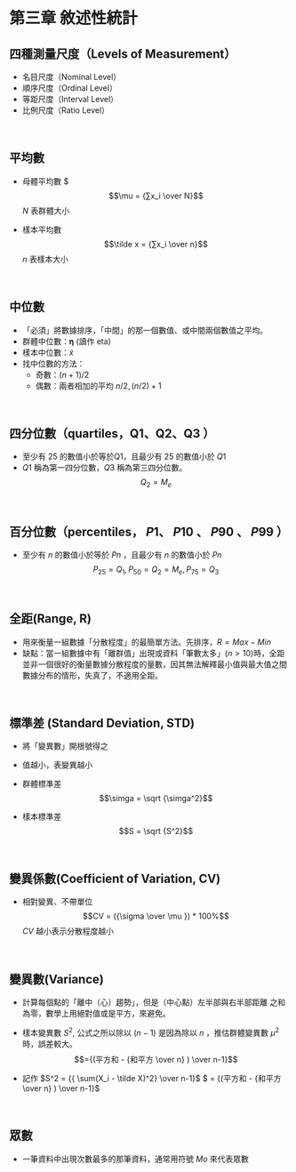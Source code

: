 # 第三章 敘述性統計

## 四種測量尺度（Levels of Measurement）
 * 名目尺度（Nominal Level）
 * 順序尺度（Ordinal Level）
 * 等距尺度（Interval Level）
 * 比例尺度（Ratio Level）

<br>

## 平均數
* 母體平均數
$$$\mu = {∑x_i \over N}$$
$N$ 表群體大小

* 樣本平均數
$$\tilde x = {∑x_i \over n}$$
$n$ 表樣本大小

<br>

## 中位數
* 「必須」將數據排序，「中間」的那一個數值、或中間兩個數值之平均。
* 群體中位數：𝛈 (讀作 eta)
* 樣本中位數：$\tilde x$
* 找中位數的方法：
	* 奇數：${(n+1) / 2}$
	* 偶數：兩者相加的平均 $n/2, (n/2)+1$
<br>

## 四分位數（quartiles，Q1、Q2、Q3 ）
* 至少有 $25%$ 的數值小於等於Q1，且最少有 $25%$ 的數值小於 $Q1$
* $Q1$ 稱為第一四分位數，$Q3$ 稱為第三四分位數。
$$Q_2 = M_e$$

<br>

## 百分位數（percentiles， $P1$、 $P10$ 、 $P90$ 、 $P99$ ）
* 至少有 $n%$ 的數值小於等於 $Pn$ ，且最少有 $n%$ 的數值小於 $Pn$
$$P_25 = Q_1 , P_50  = Q_2  = M_e , P_75 = Q_3$$

<br>

## 全距(Range, R)
* 用來衡量一組數據「分散程度」的最簡單方法。先排序，$R = Max - Min$
* 缺點：當一組數據中有「離群值」出現或資料「筆數太多」$(n > 10)$時，全距並非一個很好的衡量數據分散程度的量數，因其無法解釋最小值與最大值之間數據分布的情形，失真了，不適用全距。

<br>

## 標準差 (Standard Deviation, STD)
* 將「變異數」開根號得之
* 值越小，表變異越小
* 群體標準差
$$\simga = \sqrt {\simga^2}$$

* 樣本標準差
$$S = \sqrt {S^2}$$

<br>

## 變異係數(Coefficient of Variation, CV)
* 相對變異、不帶單位
$$CV = ({\sigma \over \mu }) * 100%$$
$CV$ 越小表示分散程度越小

<br>

##  變異數(Variance)
* 計算每個點的「離中（心）趨勢」，但是（中心點）左半部與右半部距離 之和為零，數學上用絕對值或是平方，來避免。
* 樣本變異數 $S^2$, 公式之所以除以 $(n-1)$ 是因為除以 $n$ ，推估群體變異數 $\mu^2$ 時，誤差較大。
$$={(平方和 - {和平方 \over n} ) \over n-1}$$

* 記作 $S^2 = {{ \sum(X_i - \tilde X)^2} \over n-1}$ $ = {(平方和 - {和平方 \over n} ) \over n-1}$

<br>

## 眾數
* 一筆資料中出現次數最多的那筆資料，通常用符號 $Mo$ 來代表眾數
